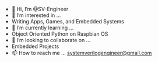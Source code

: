 - 👋 Hi, I’m @SV-Engineer
- 👀 I’m interested in ...
- Writing Apps, Games, and Embedded Systems
- 🌱 I’m currently learning ...
- Object Oriented Python on Raspbian OS
- 💞️ I’m looking to collaborate on ...
- Embedded Projects
- 📫 How to reach me ...
systemverilogengineer@gmail.com
<!---
SV-Engineer/SV-Engineer is a ✨ special ✨ repository because its `README.md` (this file) appears on your GitHub profile.
You can click the Preview link to take a look at your changes.
--->
